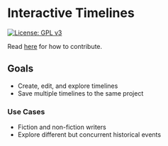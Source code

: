 # Interactive Timelines

[![License: GPL v3](https://img.shields.io/badge/License-GPLv3-blue.svg)](https://www.gnu.org/licenses/gpl-3.0)

Read [here](./docs/CONTRIBUTING.md) for how to contribute.

## Goals

* Create, edit, and explore timelines
* Save multiple timelines to the same project

### Use Cases

* Fiction and non-fiction writers
* Explore different but concurrent historical events

